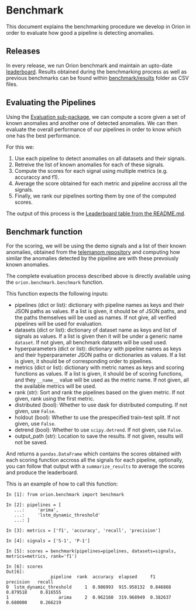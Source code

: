 # Benchmark

This document explains the benchmarking procedure we develop in Orion in order to evaluate how good
a pipeline is detecting anomalies.

## Releases
In every release, we run Orion benchmark and maintain an upto-date [leaderboard](README.md#leaderboard).
Results obtained during the benchmarking process as well as previous benchmarks can be found 
within [benchmark/results](benchmark/results) folder as CSV files. 

## Evaluating the Pipelines

Using the [Evaluation sub-package](orion/evaluation), we can compute a score given a set of known 
anomalies and another one of detected anomalies. We can then evaluate the overall performance of 
our pipelines in order to know which one has the best performance.

For this we:

1. Use each pipeline to detect anomalies on all datasets and their signals.
2. Retreive the list of known anomalies for each of these signals.
3. Compute the scores for each signal using multiple metrics (e.g. accuraccy and f1).
4. Average the score obtained for each metric and pipeline accross all the signals.
5. Finally, we rank our pipelines sorting them by one of the computed scores.

The output of this process is the [Leaderboard table from the README.md](README.md#leaderboard).

## Benchmark function

For the scoring, we will be using the demo signals and a list of their known anomalies, obtained from
the [telemanom repository](https://github.com/khundman/telemanom/blob/master/labeled_anomalies.csv)
and computing how similar the anomalies detected by the pipeline are with these prevoiusly known
anomalies.

The complete evaluation process described above is directly available using the
`orion.benchmark.benchmark` function.

This function expects the following inputs:

* pipelines (dict or list): dictionary with pipeline names as keys and their
            JSON paths as values. If a list is given, it should be of JSON paths,
            and the paths themselves will be used as names. If not give, all verified
            pipelines will be used for evaluation.
* datasets (dict or list): dictionary of dataset name as keys and list of signals as
            values. If a list is given then it will be under a generic name ``dataset``.
            If not given, all benchmark datasets will be used used.
* hyperparameters (dict or list): dictionary with pipeline names as keys
            and their hyperparameter JSON paths or dictionaries as values. If a list is
            given, it should be of corresponding order to pipelines.
* metrics (dict or list): dictionary with metric names as keys and
            scoring functions as values. If a list is given, it should be of scoring
            functions, and they ``__name__`` value will be used as the metric name.
            If not given, all the available metrics will be used.
* rank (str): Sort and rank the pipelines based on the given metric.
            If not given, rank using the first metric.
* distributed (bool): Whether to use dask for distributed computing. If not given,
            use ``False``.
* holdout (bool): Whether to use the prespecified train-test split. If not given,
            use ``False``.
* detrend (bool): Whether to use ``scipy.detrend``. If not given, use ``False``.
* output_path (str): Location to save the results. If not given, results will not be saved.

And returns a `pandas.DataFrame` which contains the scores obtained with each scoring function 
accross all the signals for each pipeline, optionally, you can follow that output with a 
`summarize_results` to average the scores and produce the leaderboard.

This is an example of how to call this function:

```
In [1]: from orion.benchmark import benchmark

In [2]: pipelines = [
   ...:     'arima',
   ...:     'lstm_dynamic_threshold'
   ...: ]

In [3]: metrics = ['f1', 'accuracy', 'recall', 'precision']

In [4]: signals = ['S-1', 'P-1']

In [5]: scores = benchmark(pipelines=pipelines, datasets=signals, metrics=metrics, rank='f1')

In [6]: scores
Out[6]:
                 pipeline  rank  accuracy  elapsed     f1         precision   recall   
0  lstm_dynamic_threshold     1  0.986993  915.958132  0.846868   0.879518     0.816555
1                   arima     2  0.962160  319.968949  0.382637   0.680000     0.266219 
```
